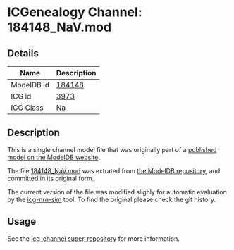 # ICGenealogy Channel: 184148\_NaV.mod

## Details

Name | Description
---- | -----------
ModelDB id | [184148](http://senselab.med.yale.edu/ModelDB/ShowModel.cshtml?model=184148)
ICG id | [3973](http://icg.neurotheory.ox.ac.uk/channels/2/3973)
ICG Class | [Na](http://icg.neurotheory.ox.ac.uk/channels/2)

## Description

This is a single channel model file that was originally part of a [published model on the ModelDB website](http://senselab.med.yale.edu/mModelDB/ShowModel.cshtml?model=184148).


The file [184148\_NaV.mod](184148_NaV.mod) was extrated from [the ModelDB repository](http://senselab.med.yale.edu/ModelDB/ShowModel.cshtml?model=184148), and committed in its original form.

The current version of the file was modified slighly for automatic evaluation by the [icg-nrn-sim](https://github.com/icgenealogy/icg-nrn-sim) tool. To find the original please check the git history.


## Usage

See the [icg-channel super-repository](https://github.com/icgenealogy/icg-channels) for more information.